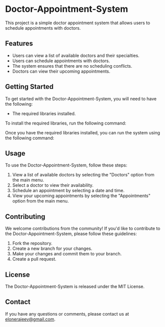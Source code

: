 # Doctor-Appointment-System

This project is a simple doctor appointment system that allows users to schedule appointments with doctors.

## Features

* Users can view a list of available doctors and their specialties.
* Users can schedule appointments with doctors.
* The system ensures that there are no scheduling conflicts.
* Doctors can view their upcoming appointments.

## Getting Started

To get started with the Doctor-Appointment-System, you will need to have the following:

* The required libraries installed.

To install the required libraries, run the following command:

Once you have the required libraries installed, you can run the system using the following command:

## Usage

To use the Doctor-Appointment-System, follow these steps:

1. View a list of available doctors by selecting the "Doctors" option from the main menu.
2. Select a doctor to view their availability.
3. Schedule an appointment by selecting a date and time.
4. View your upcoming appointments by selecting the "Appointments" option from the main menu.

## Contributing

We welcome contributions from the community! If you'd like to contribute to the Doctor-Appointment-System, please follow these guidelines:

1. Fork the repository.
2. Create a new branch for your changes.
3. Make your changes and commit them to your branch.
4. Create a pull request.

## License

The Doctor-Appointment-System is released under the MIT License.

## Contact

If you have any questions or comments, please contact us at [elonerajeev@gmail.com](mailto:elonerajeev@gmail.com).

